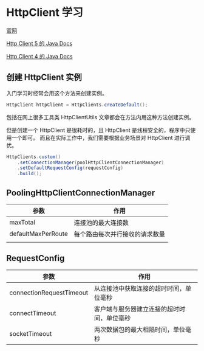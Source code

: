 # HttpClient 学习

[官网](https://hc.apache.org/index.html)

[Http Client 5 的 Java Docs](https://hc.apache.org/httpcomponents-client-5.2.x/current/httpclient5/apidocs/)

[Http Client 4 的 Java Docs](https://www.javadoc.io/doc/org.apache.httpcomponents/httpclient/latest/index.html)

## 创建 HttpClient 实例

入门学习时经常会用这个方法来创建实例。

```java
HttpClient httpClient = HttpClients.createDefault();
```

包括在网上很多工具类 HttpClientUtils 文章都会在方法内用这种方法创建实例。

但是创建一个 HttpClient 是很耗时的，且 HttpClient 是线程安全的，程序中只使用一个即可。
而且在实际工作中，我们需要根据业务场景对 HttpClient 进行调优。

```java
HttpClients.custom()
    .setConnectionManager(poolHttpClientConnectionManager)
    .setDefaultRequestConfig(requestConfig)
    .build();
```



## PoolingHttpClientConnectionManager



| 参数               | 作用                           |
| ------------------ | ------------------------------ |
| maxTotal           | 连接池的最大连接数             |
| defaultMaxPerRoute | 每个路由每次并行接收的请求数量 |
|                    |                                |



## RequestConfig

| 参数                     | 作用                                       |
| ------------------------ | ------------------------------------------ |
| connectionRequestTimeout | 从连接池中获取连接的超时时间，单位毫秒     |
| connectTimeout           | 客户端与服务器建立连接的超时时间，单位毫秒 |
| socketTimeout            | 两次数据包的最大相隔时间，单位毫秒         |

